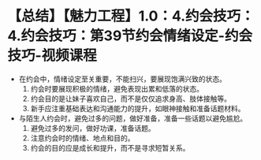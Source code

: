 # 【总结】【魅力工程】1.0：4.约会技巧：4.约会技巧：第39节约会情绪设定-约会技巧-视频课程

-   在约会中，情绪设定至关重要，不能扫兴，要展现饱满兴致的状态。
    1.  约会时要展现积极的情绪，避免表现出累和低落的状态。
    2.  约会目的是让妹子喜欢自己，而不是仅仅追求身高、肢体接触等。
    3.  新手应注重基础表达和沟通能力的提升，如眼神接触和准备话题材料。
-   与陌生人约会时，避免过多的问题，做好准备，准备一些话题以避免尴尬。
    1.  避免过多的发问，做好功课，准备话题。
    2.  注意约会时的情绪、地点和目的。
    3.  约会的目的应是成长和提升，而不是寻求短暂关系。